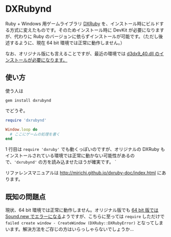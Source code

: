 # DXRubynd

Ruby + Windows 用ゲームライブラリ [DXRuby](http://dxruby.osdn.jp/) を、インストール時にビルドする方式に変えたものです。そのためインストール時に DevKit が必要になりますが、代わりに Ruby のバージョンに依らずインストールが可能です。（ただし後述するように、現在 64 bit 環境では正常に動作しません。）

なお、オリジナル版にも言えることですが、最近の環境では [d3dx9_40.dll のインストールが必要になります。](https://github.com/mirichi/dxruby/issues/3)

## 使い方

使う人は

    gem install dxrubynd

でどうぞ。

```ruby
require 'dxrubynd'

Window.loop do
  # ここにゲームの処理を書く
end
```

1 行目は `require 'dxruby'` でも動くっぽいのですが、オリジナルの DXRuby もインストールされている環境では正常に動かない可能性があるので、`'dxrubynd'` の方を読み込ませたほうが確実です。
`

リファレンスマニュアルは
http://mirichi.github.io/dxruby-doc/index.html
にあります。

## 既知の問題点

現状、64 bit 環境では正常に動作しません。オリジナル版でも [64 bit 版では Sound.new でエラーになる](https://github.com/mirichi/dxruby/issues/4)ようですが、こちらに至っては `require` しただけで `failed create window - CreateWindow (DXRuby::DXRubyError)` となってしまいます。解決方法をご存じの方はいらっしゃらないでしょうか…
